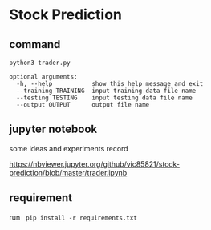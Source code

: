 # Stock Prediction

## command
`python3 trader.py`

```
optional arguments:
  -h, --help           show this help message and exit
  --training TRAINING  input training data file name
  --testing TESTING    input testing data file name
  --output OUTPUT      output file name
```

## jupyter notebook
some ideas and experiments record

https://nbviewer.jupyter.org/github/vic85821/stock-prediction/blob/master/trader.ipynb

## requirement
run ` pip install -r requirements.txt`
